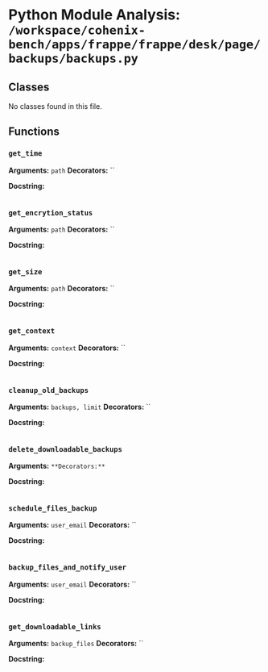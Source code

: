 # Python Module Analysis: `/workspace/cohenix-bench/apps/frappe/frappe/desk/page/backups/backups.py`

## Classes

No classes found in this file.


## Functions

### `get_time`
**Arguments:** `path`
**Decorators:** ``

**Docstring:**
```

```
### `get_encrytion_status`
**Arguments:** `path`
**Decorators:** ``

**Docstring:**
```

```
### `get_size`
**Arguments:** `path`
**Decorators:** ``

**Docstring:**
```

```
### `get_context`
**Arguments:** `context`
**Decorators:** ``

**Docstring:**
```

```
### `cleanup_old_backups`
**Arguments:** `backups, limit`
**Decorators:** ``

**Docstring:**
```

```
### `delete_downloadable_backups`
**Arguments:** ``
**Decorators:** ``

**Docstring:**
```

```
### `schedule_files_backup`
**Arguments:** `user_email`
**Decorators:** ``

**Docstring:**
```

```
### `backup_files_and_notify_user`
**Arguments:** `user_email`
**Decorators:** ``

**Docstring:**
```

```
### `get_downloadable_links`
**Arguments:** `backup_files`
**Decorators:** ``

**Docstring:**
```

```

